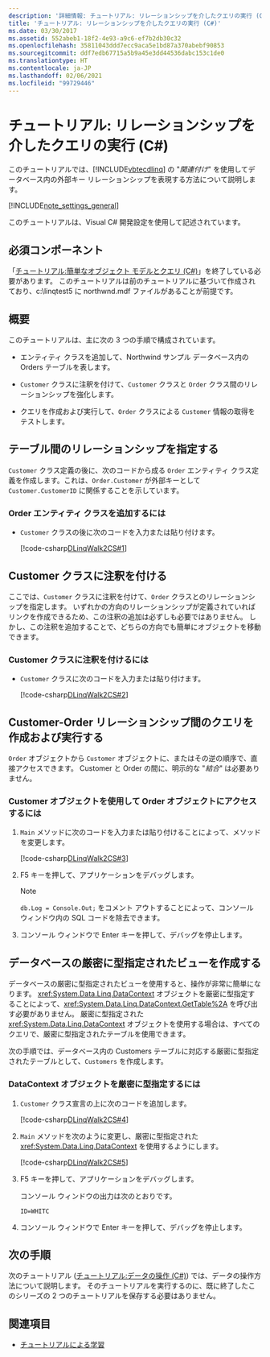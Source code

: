 ```yaml
---
description: '詳細情報: チュートリアル: リレーションシップを介したクエリの実行 (C#)'
title: 'チュートリアル: リレーションシップを介したクエリの実行 (C#)'
ms.date: 03/30/2017
ms.assetid: 552abeb1-18f2-4e93-a9c6-ef7b2db30c32
ms.openlocfilehash: 35811043ddd7ecc9aca5e1bd87a370abebf90853
ms.sourcegitcommit: ddf7edb67715a5b9a45e3dd44536dabc153c1de0
ms.translationtype: HT
ms.contentlocale: ja-JP
ms.lasthandoff: 02/06/2021
ms.locfileid: "99729446"
---
```

# <a name="walkthrough-querying-across-relationships-c"></a>チュートリアル: リレーションシップを介したクエリの実行 (C#)

このチュートリアルでは、[!INCLUDE[vbtecdlinq](../../../../../../includes/vbtecdlinq-md.md)] の "*関連付け*" を使用してデータベース内の外部キー リレーションシップを表現する方法について説明します。  
  
 [!INCLUDE[note_settings_general](../../../../../../includes/note-settings-general-md.md)]  
  
 このチュートリアルは、Visual C# 開発設定を使用して記述されています。  
  
## <a name="prerequisites"></a>必須コンポーネント  

 「[チュートリアル:簡単なオブジェクト モデルとクエリ (C#)](walkthrough-simple-object-model-and-query-csharp.md)」を終了している必要があります。 このチュートリアルは前のチュートリアルに基づいて作成されており、c:\linqtest5 に northwnd.mdf ファイルがあることが前提です。  
  
## <a name="overview"></a>概要  

 このチュートリアルは、主に次の 3 つの手順で構成されています。  
  
- エンティティ クラスを追加して、Northwind サンプル データベース内の Orders テーブルを表します。  
  
- `Customer` クラスに注釈を付けて、`Customer` クラスと `Order` クラス間のリレーションシップを強化します。  
  
- クエリを作成および実行して、`Order` クラスによる `Customer` 情報の取得をテストします。  
  
## <a name="mapping-relationships-across-tables"></a>テーブル間のリレーションシップを指定する  

 `Customer` クラス定義の後に、次のコードから成る `Order` エンティティ クラス定義を作成します。これは、`Order.Customer` が外部キーとして `Customer.CustomerID` に関係することを示しています。  
  
### <a name="to-add-the-order-entity-class"></a>Order エンティティ クラスを追加するには  
  
- `Customer` クラスの後に次のコードを入力または貼り付けます。  
  
     [!code-csharp[DLinqWalk2CS#1](../../../../../../samples/snippets/csharp/VS_Snippets_Data/DLinqWalk2CS/cs/Program.cs#1)]  
  
## <a name="annotating-the-customer-class"></a>Customer クラスに注釈を付ける  

 ここでは、`Customer` クラスに注釈を付けて、`Order` クラスとのリレーションシップを指定します。 いずれかの方向のリレーションシップが定義されていればリンクを作成できるため、この注釈の追加は必ずしも必要ではありません。 しかし、この注釈を追加することで、どちらの方向でも簡単にオブジェクトを移動できます。  
  
### <a name="to-annotate-the-customer-class"></a>Customer クラスに注釈を付けるには  
  
- `Customer` クラスに次のコードを入力または貼り付けます。  
  
     [!code-csharp[DLinqWalk2CS#2](../../../../../../samples/snippets/csharp/VS_Snippets_Data/DLinqWalk2CS/cs/Program.cs#2)]  
  
## <a name="creating-and-running-a-query-across-the-customer-order-relationship"></a>Customer-Order リレーションシップ間のクエリを作成および実行する  

 `Order` オブジェクトから `Customer` オブジェクトに、またはその逆の順序で、直接アクセスできます。 Customer と Order の間に、明示的な "*結合*" は必要ありません。  
  
### <a name="to-access-order-objects-by-using-customer-objects"></a>Customer オブジェクトを使用して Order オブジェクトにアクセスするには  
  
1. `Main` メソッドに次のコードを入力または貼り付けることによって、メソッドを変更します。  
  
     [!code-csharp[DLinqWalk2CS#3](../../../../../../samples/snippets/csharp/VS_Snippets_Data/DLinqWalk2CS/cs/Program.cs#3)]  
  
2. F5 キーを押して、アプリケーションをデバッグします。  
  
    > [!NOTE]
    > `db.Log = Console.Out;` をコメント アウトすることによって、コンソール ウィンドウ内の SQL コードを除去できます。  
  
3. コンソール ウィンドウで Enter キーを押して、デバッグを停止します。  
  
## <a name="creating-a-strongly-typed-view-of-your-database"></a>データベースの厳密に型指定されたビューを作成する  

 データベースの厳密に型指定されたビューを使用すると、操作が非常に簡単になります。 <xref:System.Data.Linq.DataContext> オブジェクトを厳密に型指定することによって、<xref:System.Data.Linq.DataContext.GetTable%2A> を呼び出す必要がありません。 厳密に型指定された <xref:System.Data.Linq.DataContext> オブジェクトを使用する場合は、すべてのクエリで、厳密に型指定されたテーブルを使用できます。  
  
 次の手順では、データベース内の Customers テーブルに対応する厳密に型指定されたテーブルとして、`Customers` を作成します。  
  
### <a name="to-strongly-type-the-datacontext-object"></a>DataContext オブジェクトを厳密に型指定するには  
  
1. `Customer` クラス宣言の上に次のコードを追加します。  
  
     [!code-csharp[DLinqWalk2CS#4](../../../../../../samples/snippets/csharp/VS_Snippets_Data/DLinqWalk2CS/cs/Program.cs#4)]  
  
2. `Main` メソッドを次のように変更し、厳密に型指定された <xref:System.Data.Linq.DataContext> を使用するようにします。  
  
     [!code-csharp[DLinqWalk2CS#5](../../../../../../samples/snippets/csharp/VS_Snippets_Data/DLinqWalk2CS/cs/Program.cs#5)]  
  
3. F5 キーを押して、アプリケーションをデバッグします。  
  
     コンソール ウィンドウの出力は次のとおりです。  
  
     `ID=WHITC`  
  
4. コンソール ウィンドウで Enter キーを押して、デバッグを停止します。  
  
## <a name="next-steps"></a>次の手順  

 次のチュートリアル ([チュートリアル:データの操作 (C#)](walkthrough-manipulating-data-csharp.md)) では、データの操作方法について説明します。 そのチュートリアルを実行するのに、既に終了したこのシリーズの 2 つのチュートリアルを保存する必要はありません。  
  
## <a name="see-also"></a>関連項目

- [チュートリアルによる学習](learning-by-walkthroughs.md)
